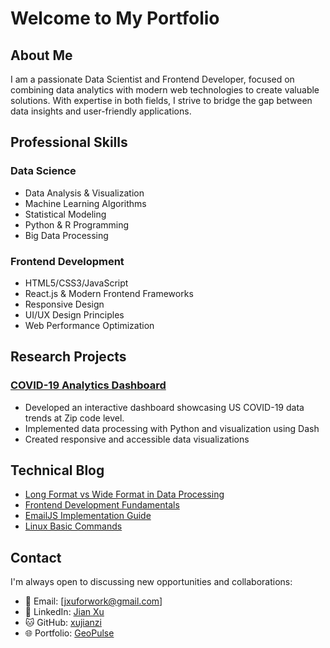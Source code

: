 # Welcome to My Portfolio

## About Me

I am a passionate Data Scientist and Frontend Developer, focused on combining data analytics with modern web technologies to create valuable solutions. With expertise in both fields, I strive to bridge the gap between data insights and user-friendly applications.

## Professional Skills

### Data Science
- Data Analysis & Visualization
- Machine Learning Algorithms
- Statistical Modeling
- Python & R Programming
- Big Data Processing

### Frontend Development
- HTML5/CSS3/JavaScript
- React.js & Modern Frontend Frameworks
- Responsive Design
- UI/UX Design Principles
- Web Performance Optimization

## Research Projects

### [COVID-19 Analytics Dashboard](/Projects/covid-dashboard/)
- Developed an interactive dashboard showcasing US COVID-19 data trends at Zip code level.
- Implemented data processing with Python and visualization using Dash
- Created responsive and accessible data visualizations

## Technical Blog

- [Long Format vs Wide Format in Data Processing](/DataScience/Long-Format-vs-Wide-Format/)
- [Frontend Development Fundamentals](/Frontend/basic-frontend/)
- [EmailJS Implementation Guide](/Frontend/EmailJS/)
- [Linux Basic Commands](/Linux/Basic-Instruction/)

## Contact

I'm always open to discussing new opportunities and collaborations:

- 📧 Email: [jxuforwork@gmail.com]
- 💼 LinkedIn: [Jian Xu](https://www.linkedin.com/in/jian-xu-a24548193/)
- 🐱 GitHub: [xujianzi](https://github.com/xujianzi)
- 🌐 Portfolio: [GeoPulse](https://www.geopulse.fun/)
